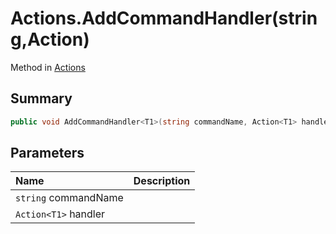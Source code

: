 # Actions.AddCommandHandler(string,Action<T1>)

Method in [Actions](/api/csharp/yarn.unity.actions.md)

## Summary



```csharp
public void AddCommandHandler<T1>(string commandName, Action<T1> handler);
```

## Parameters

|Name|Description|
|:---|:---|
|`string` commandName||
|`Action<T1>` handler||


